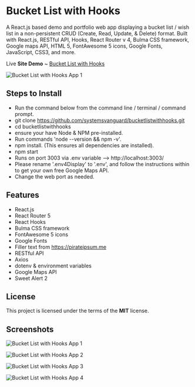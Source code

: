 # Bucket List with Hooks
A React.js based demo and portfolio web app displaying a bucket list / wish list in a non-persistent CRUD (Create, Read, Update, & Delete) format.  Built with React.js, RESTful API, Hooks, React Router v 4, Bulma CSS framework, Google maps API, HTML 5, FontAwesome 5 icons, Google Fonts, JavaScript, CSS3, and more.

Live **Site Demo** ~ [Bucket List with Hooks](http://buckethooks.ryanhunter.ca/) 

![Bucket List with Hooks App 1](http://ryanhunter.ca/images/portfolio/bucket_list_app1.png)



## Steps to Install 
- Run the command below from the command line / terminal / command prompt.
- git clone https://github.com/systemsvanguard/bucketlistwithhooks.git  
- cd bucketlistwithhooks
- ensure your have Node & NPM pre-installed. 
- Run commands 'node --version && npm -v'.
- npm install.  (This ensures all dependencies are installed).
- npm start
- Runs on port 3003 via .env variable --> http://localhost:3003/ 
- Please rename '.env4Display' to '.env', and follow the instructions within to get your own free Google Maps API.  
- Change the web port as needed.


## Features
- React.js
- React Router 5
- React Hooks
- Bulma CSS framework 
- FontAwesome 5 icons
- Google Fonts
- Filler text from https://pirateipsum.me 
- RESTful API 
- Axios
- dotenv & environment variables 
- Google Maps API 
- Sweet Alert 2 


## License
This project is licensed under the terms of the **MIT** license.


## Screenshots 

![Bucket List with Hooks App 1](http://ryanhunter.ca/images/portfolio/bucket_list_app1.png)

![Bucket List with Hooks App 2](http://ryanhunter.ca/images/portfolio/bucket_list_app2.png)

![Bucket List with Hooks App 3](http://ryanhunter.ca/images/portfolio/bucket_list_app3.png)

![Bucket List with Hooks App 4](http://ryanhunter.ca/images/portfolio/bucket_list_app4.png)


